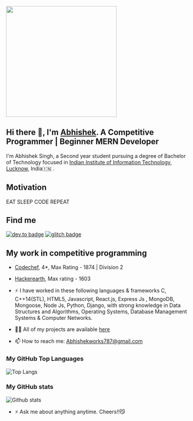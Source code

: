 <img src="https://media3.giphy.com/media/USV0ym3bVWQJJmNu3N/giphy.gif?cid=ecf05e47nzuxmut34vc38hiuailwjxf9g1dqotqo04z34zoa&rid=giphy.gif" width="300"> 

<p>
  
## Hi there 👋, I'm [Abhishek](https://github.com/Mrhb787/). A Competitive Programmer | Beginner MERN Developer
I'm Abhishek Singh, a Second year student pursuing a degree of Bachelor of Technology focused in [Indian Institute of Information Technology, Lucknow](https://iiitl.ac.in/), India:india: .

## Motivation
EAT SLEEP CODE REPEAT

## Find me 
[![dev.to badge](https://img.shields.io/badge/linkedin-Abhishek-%230177B5?style=flat&logo=linkedin)](https://www.linkedin.com/in/abhishek-singh-90a854192/)
[![glitch badge](https://img.shields.io/badge/facebook-mo.Abhishek.Sengar-%23FF0000?style=flat&logo=facebook)](https://www.facebook.com/abhishek.sengar.73997/)

## My work in competitive programming

- [Codechef](https://www.codechef.com/users/hblord787), 4*, Max Rating - 1874 | Division 2<br>
- [Hackerearth](https://www.hackerearth.com/@saintpopo), Max rating - 1603 <br>

- ⚡️ I have worked in these following languages & frameworks C, C++14(STL), HTML5, Javascript, React.js, Express Js , MongoDB, Mongoose, Node Js, Python, Django, with strong knowledge in Data Structures and Algorithms, Operating Systems, Database Management Systems & Computer Networks.
- 👨‍💻 All of my projects are available  [here](https://github.com/Mrhb787?tab=repositories)
- 📫 How to reach me:  [Abhishekworks787@gmail.com](mailto:Abhishekworks787@gmail.com)

### My GitHub Top Languages 
![Top Langs](https://github-readme-stats.vercel.app/api/top-langs/?username=Mrhb787)
### My GitHub stats
![Github stats](https://github-readme-stats.vercel.app/api?username=Mrhb787&show_icons=true)

- ⚡ Ask me about anything anytime. Cheers!!:smirk_cat:
</p>

